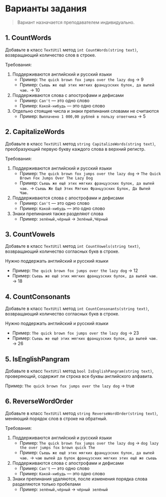 # Варианты задания

> Вариант назначается преподавателем индивидуально.

## 1. CountWords

Добавьте в класс `TextUtil` метод `int CountWords(string text)`, возвращающий количество слов в строке.

Требования:

1. Поддерживаются английский и русский языки
    - Пример: `The quick brown fox jumps over the lazy dog` → 9
    - Пример: `Съешь же ещё этих мягких французских булок, да выпей чаю.` → 10
2. Поддерживаются слова с апострофами и дефисами
    - Пример: `Can't` — это одно слово
    - Пример: `Какой-нибудь` — это одно слово
3. Отдельно стоящие числа и знаки препинания словами не считаются
    - Пример: `Выплачено 1 000,00 рублей в пользу ответчика` → 5

## 2. CapitalizeWords

Добавьте в класс `TextUtil` метод `string CapitalizeWords(string text)`, преобразующий первую букву каждого слова в верхний регистр.

Требования:

1. Поддерживаются английский и русский языки
    - Пример: `The quick brown fox jumps over the lazy dog` → `The Quick Brown Fox Jumps Over The Lazy Dog`
    - Пример: `Съешь же ещё этих мягких французских булок, да выпей чаю.` → `Съешь Же Ещё Этих Мягких Французских Булок, Да Выпей Чаю.`
2. Поддерживаются слова с апострофами и дефисами
    - Пример: `Can't` — это одно слово
    - Пример: `Какой-нибудь` — это одно слово
3. Знаки препинания также разделяют слова
    - Пример: `зелёный,чёрный` → `Зелёный,Чёрный`

## 3. CountVowels

Добавьте в класс `TextUtil` метод `int CountVowels(string text)`, возвращающий количество согласных букв в строке.

Нужно поддержать английский и русский языки

- Пример: `The quick brown fox jumps over the lazy dog` → 12
- Пример: `Съешь же ещё этих мягких французских булок, да выпей чаю.` → 18

## 4. CountConsonants

Добавьте в класс `TextUtil` метод `int CountConsonants(string text)`, возвращающий количество согласных букв в строке.

Нужно поддержать английский и русский языки

- Пример: `The quick brown fox jumps over the lazy dog` → 23
- Пример: `Съешь же ещё этих мягких французских булок, да выпей чаю.` → 26

## 5. IsEnglishPangram

Добавьте в класс `TextUtil` метод `bool IsEnglishPangram(string text)`, проверяющий, содержит ли строка все буквы английского алфавита.

Пример: `The quick brown fox jumps over the lazy dog` → true

## 6. ReverseWordOrder

Добавьте в класс `TextUtil` метод `string ReverseWordOrder(string text)`, меняющий порядок слов в строке на обратный.

Требования:

1. Поддерживаются английский и русский языки
    - Пример: `The quick brown fox jumps over the lazy dog` → `dog lazy the over jumps fox brown quick The`
    - Пример: `Съешь же ещё этих мягких французских булок, да выпей чаю.` → `чаю выпей да булок французских мягких этих ещё же съешь`
2. Поддерживаются слова с апострофами и дефисами
    - Пример: `Can't` — это одно слово
    - Пример: `Какой-нибудь` — это одно слово
3. Знаки препинания удаляются, после изменения порядка слова разделяются только пробелами
    - Пример: `зелёный,чёрный` → `чёрный зелёный`

